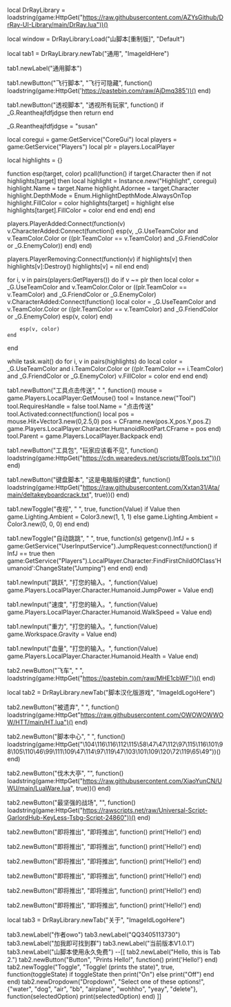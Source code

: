 local DrRayLibrary = loadstring(game:HttpGet("https://raw.githubusercontent.com/AZYsGithub/DrRay-UI-Library/main/DrRay.lua"))()

local window = DrRayLibrary:Load("山脚本[重制版]", "Default")

local tab1 = DrRayLibrary.newTab("通用", "ImageIdHere")

tab1.newLabel("通用脚本")

tab1.newButton("飞行脚本", "飞行可隐藏", function()
    loadstring(game:HttpGet('https://pastebin.com/raw/AjDmq385'))()
end)

tab1.newButton("透视脚本", "透视所有玩家", function()
    if _G.Reantheajfdfjdgse then
    return
end

_G.Reantheajfdfjdgse = "susan"

local coregui = game:GetService("CoreGui")
local players = game:GetService("Players")
local plr = players.LocalPlayer

local highlights = {}

function esp(target, color)
    pcall(function()
        if target.Character then
            if not highlights[target] then
                local highlight = Instance.new("Highlight", coregui)
                highlight.Name = target.Name
                highlight.Adornee = target.Character
                highlight.DepthMode = Enum.HighlightDepthMode.AlwaysOnTop
                highlight.FillColor = color
                highlights[target] = highlight
            else
                highlights[target].FillColor = color
            end
        end
    end)
end

players.PlayerAdded:Connect(function(v)
    v.CharacterAdded:Connect(function()
        esp(v, _G.UseTeamColor and v.TeamColor.Color or ((plr.TeamColor == v.TeamColor) and _G.FriendColor or _G.EnemyColor))
    end)
end)

players.PlayerRemoving:Connect(function(v)
    if highlights[v] then
        highlights[v]:Destroy()
        highlights[v] = nil
        end
end)

for i, v in pairs(players:GetPlayers()) do
    if v ~= plr then
        local color = _G.UseTeamColor and v.TeamColor.Color or ((plr.TeamColor == v.TeamColor) and _G.FriendColor or _G.EnemyColor)
        v.CharacterAdded:Connect(function()
            local color = _G.UseTeamColor and v.TeamColor.Color or ((plr.TeamColor == v.TeamColor) and _G.FriendColor or _G.EnemyColor)
            esp(v, color)
        end)
        
        esp(v, color)
    end
end

while task.wait() do
    for i, v in pairs(highlights) do
        local color = _G.UseTeamColor and i.TeamColor.Color or ((plr.TeamColor == i.TeamColor) and _G.FriendColor or _G.EnemyColor)
        v.FillColor = color
    end
end
end)

tab1.newButton("工具点击传送", " ", function()
    mouse = game.Players.LocalPlayer:GetMouse()
                tool = Instance.new("Tool")
                tool.RequiresHandle = false
                tool.Name = "点击传送"
                tool.Activated:connect(function()
                local pos = mouse.Hit+Vector3.new(0,2.5,0)
                pos = CFrame.new(pos.X,pos.Y,pos.Z)
                game.Players.LocalPlayer.Character.HumanoidRootPart.CFrame = pos
                end)
                tool.Parent = game.Players.LocalPlayer.Backpack
end)

tab1.newButton("工具包", "玩家应该看不见", function()
    loadstring(game:HttpGet("https://cdn.wearedevs.net/scripts/BTools.txt"))()
end)

tab1.newButton("键盘脚本", "这是电脑版的键盘", function()
    loadstring(game:HttpGet("https://raw.githubusercontent.com/Xxtan31/Ata/main/deltakeyboardcrack.txt", true))()
end)

tab1.newToggle("夜视", " ", true, function(Value)
        if Value then
		    game.Lighting.Ambient = Color3.new(1, 1, 1)
		else
		    game.Lighting.Ambient = Color3.new(0, 0, 0)
		end
end)

tab1.newToggle("自动跳跳", " ", true, function(s)
getgenv().InfJ = s
    game:GetService("UserInputService").JumpRequest:connect(function()
        if InfJ == true then
            game:GetService("Players").LocalPlayer.Character:FindFirstChildOfClass'Humanoid':ChangeState("Jumping")
        end
    end)
end)

tab1.newInput("跳跃", "打您的输入。", function(Value)
    game.Players.LocalPlayer.Character.Humanoid.JumpPower = Value
end)

tab1.newInput("速度", "打您的输入。", function(Value)
    game.Players.LocalPlayer.Character.Humanoid.WalkSpeed = Value
end)

tab1.newInput("重力", "打您的输入。", function(Value)
    game.Workspace.Gravity = Value
end)

tab1.newInput("血量", "打您的输入。", function(Value)
    game.Players.LocalPlayer.Character.Humanoid.Health = Value
end)

tab2.newButton("飞车", " ", loadstring(game:HttpGet("https://pastebin.com/raw/MHE1cbWF"))()
end)

local tab2 = DrRayLibrary.newTab("脚本汉化版游戏", "ImageIdLogoHere")

tab2.newButton("被遗弃", " ", function()
    loadstring(game:HttpGet"https://raw.githubusercontent.com/OWOWOWWOW/HTT/main/HT.lua")()
end)

tab2.newButton("脚本中心", " ", function()
  loadstring(game:HttpGet("\104\116\116\112\115\58\47\47\112\97\115\116\101\98\105\110\46\99\111\109\47\114\97\119\47\103\101\109\120\72\119\65\49"))()
end)

tab2.newButton("伐木大亭", "", function()
    loadstring(game:HttpGet("https://raw.githubusercontent.com/XiaoYunCN/UWU/main/LuaWare.lua", true))()
end)

tab2.newButton("最坚强的战场", "", function()
    loadstring(game:HttpGet("https://rawscripts.net/raw/Universal-Script-GarlordHub-KeyLess-Tsbg-Script-24860"))()
end)

tab2.newButton("即将推出", "即将推出", function()
    print('Hello!')
end)

tab2.newButton("即将推出", "即将推出", function()
    print('Hello!')
end)

tab2.newButton("即将推出", "即将推出", function()
    print('Hello!')
end)

tab2.newButton("即将推出", "即将推出", function()
    print('Hello!')
end)

tab2.newButton("即将推出", "即将推出", function()
    print('Hello!')
end)

tab2.newButton("即将推出", "即将推出", function()
    print('Hello!')
end)

local tab3 = DrRayLibrary.newTab("关于", "ImageIdLogoHere")

tab3.newLabel("作者owo")
tab3.newLabel("QQ3405113730")
tab3.newLabel("加我即可找到群")
tab3.newLabel("当前版本V1.0.1")
tab3.newLabel("山脚本使用永久免费")
--[[
tab2.newLabel("Hello, this is Tab 2.")
tab2.newButton("Button", "Prints Hello!", function()
    print('Hello!')
end)
tab2.newToggle("Toggle", "Toggle! (prints the state)", true, function(toggleState)
    if toggleState then
        print("On")
    else
        print("Off")
    end
end)
tab2.newDropdown("Dropdown", "Select one of these options!", {"water", "dog", "air", "bb", "airplane", "wohhho", "yeay", "delete"}, function(selectedOption)
    print(selectedOption)
end)
]]
